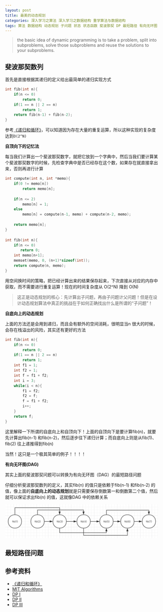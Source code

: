 ```yaml
---
layout: post
title: 最美的动态规划
categories: 深入学习之算法 深入学习之数据结构 重学算法与数据结构
tags: 算法 数据结构 动态规划 子问题 状态 状态函数 斐波那契 DP 最短路径 有向无环图 DAG 图论 递归 循环 C++ C 
---
```


>the basic idea of dynamic programming is to take a problem, split into subproblems, solve those subproblems and reuse the solutions to your subproblems.

## 斐波那契数列

首先是直接根据其递归的定义给出最简单的递归实现方式

```c++
int fib(int n){
    if(n <= 0)
        return 0;
    if(1 == n || 2 == n)
        return 1;
    return fib(n-1) + fib(n-2);
}
```

参考[《递归和循环》](http://www.xumenger.com/recursion-vs-loop-20170830/)，可以知道因为存在大量的重复运算，所以这种实现的复杂度达到`O(2^N)`

**自顶向下的记忆法**

每当我们计算出一个斐波那契数字，就把它放到一个字典中，然后当我们要计算某个斐波那契数字的时候，先检查字典中是否已经存在这个数，如果存在就直接拿出来，否则再进行计算

```c++
int compute(int n, int *memo){
    if(0 != memo[n])
        return memo[n];

    if(n <= 2)
        memo[n] = 1;
    else
        memo[n] = compute(n-1, memo) + compute(n-2, memo);

    return memo[n];
}

int fib(int n){
    if(n <= 0)
       return 0;
    int memo[n+1];
    memset(memo, 0, (n+1)*sizeof(int));
    return compute(n, memo);
}
```

用空间换时间的策略，把已经计算出来的结果保存起来，下次直接从对应的内存中获取，而不需要进行重复运算！现在的时间复杂度从 O(2^N) 降到 O(N)

>这正是动态规划的核心：先计算出子问题，再由子问题计父问题！但是在设计动态规划算法中真正的挑战在于如何正确找出什么是所谓的“子问题”！

**自底向上的动态规划**

上面的方法还是会用到递归，而且会有额外的空间消耗，很明显当n 很大的时候，会存在栈溢出的风险，其实还有更好的方法

```c++
int fib(int n){
    if(n <= 0)
        return 0;
    if(1 == n || 2 == n)
        return 1;
    int f1 = 1;
    int f2 = 1;
    int f = f1 + f2;
    int i = 3;
    while(i < n){
        f1 = f2;
        f2 = f;
        f = f1 + f2;
        i++;
    }
    return f;
}
```

这里解释一下所谓的自底向上和自顶向下！上面的自顶向下是要计算fib(n)，就要先计算出fib(n-1) 和fib(n-2)，然后逐步往下递归计算；而自底向上则是从fib(1)、fib(2) 往上递推得到fib(n)

当然！这只是一个极其简单的例子！！！！

**有向无环图(DAG)**

其实上面的斐波那契问题可以转换为有向无环图（DAG）的最短路径问题

仔细分析斐波那契数列的定义，其实fib(n) 的值只是依赖于fib(n-1) 和fib(n-2) 的值，像上面的**自底向上的动态规划**就是只需要保存倒数第一和倒数第二个值，然后就可以保证求出fib(n) 的值，这就像DAG 中的依赖关系

![image](../media/image/2018-07-19/01.png)

## 最短路径问题



## 参考资料

* [《递归和循环》](http://www.xumenger.com/recursion-vs-loop-20170830/)
* [MIT Algorithms](https://ocw.mit.edu/courses/electrical-engineering-and-computer-science/6-006-introduction-to-algorithms-fall-2011/)
* [DP I](https://www.youtube.com/watch?v=OQ5jsbhAv_M)
* [DP II](https://www.youtube.com/watch?v=ENyox7kNKeY)
* [DP III](https://www.youtube.com/watch?v=ocZMDMZwhCY)
